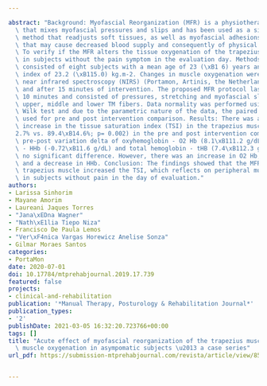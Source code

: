 ---
abstract: "Background: Myofascial Reorganization (MFR) is a physiotherapy technique\
  \ that mixes myofascial pressures and slips and has been used as a simple and non-invasive\
  \ method that readjusts soft tissues, as well as myofascial adhesions and contractures\
  \ that may cause decreased blood supply and consequently of physical activity. Objective:\
  \ To verify if the MFR alters the tissue oxygenation of the trapezius muscle (TM)\
  \ in subjects without the pain symptom in the evaluation day. Methods: The sample\
  \ consisted of eight subjects with a mean age of 23 (\xB1 6) years and a body mass\
  \ index of 23.2 (\xB115.0) kg.m-2. Changes in muscle oxygenation were measured by\
  \ near infrared spectroscopy (NIRS) (Portamon, Artinis, the Netherlands) in TM before\
  \ and after 15 minutes of intervention. The proposed MFR protocol lasted approximately\
  \ 10 minutes and consisted of pressures, stretching and myofascial slippage of the\
  \ upper, middle and lower TM fibers. Data normality was performed using the Shapiro\
  \ Wilk test and due to the parametric nature of the data, the paired t-test was\
  \ used for pre and post intervention comparison. Results: There was a significant\
  \ increase in the tissue saturation index (TSI) in the trapezius muscle (80.7\xB1\
  2.7% vs. 89.4\xB14.6%; p= 0.002) in the pre and post intervention comparison. The\
  \ pre-post variation delta of oxyhemoglobin - O2 Hb (8.1\xB111.2 g/dL), deoxyhemoglobin\
  \ - HHb (-0.72\xB11.6 g/dL) and total hemoglobin - tHB (7.4\xB112.3 g/dL) showed\
  \ no significant difference. However, there was an increase in O2 Hb, tHB levels\
  \ and a decrease in HHb. Conclusion: The findings showed that the MFR applied on\
  \ trapezius muscle increased the TSI, which reflects on peripheral muscle oxygenation\
  \ in subjects without pain in the day of evaluation."
authors:
- Larissa Sinhorim
- Mayane Amorim
- Laureani Jaques Torres
- "Jana\xEDna Wagner"
- "Nath\xE1lia Tiepo Niza"
- Francisco De Paula Lemos
- "Ver\xF4nica Vargas Horewicz Anelise Sonza"
- Gilmar Moraes Santos
categories:
- PortaMon
date: 2020-07-01
doi: 10.17784/mtprehabjournal.2019.17.739
featured: false
projects:
- clinical-and-rehabilitation
publication: '*Manual Therapy, Posturology & Rehabilitation Journal*'
publication_types:
- '2'
publishDate: 2021-03-05 16:32:20.723766+00:00
tags: []
title: "Acute effect of myofascial reorganization of the trapezius muscle in peripheral\
  \ muscle oxygenation in asympomatic subjects \u2013 a case series"
url_pdf: https://submission-mtprehabjournal.com/revista/article/view/852

---
